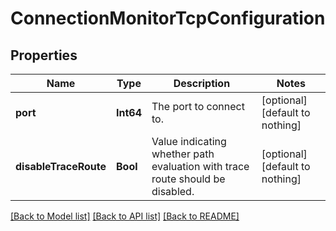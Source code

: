# ConnectionMonitorTcpConfiguration


## Properties
Name | Type | Description | Notes
------------ | ------------- | ------------- | -------------
**port** | **Int64** | The port to connect to. | [optional] [default to nothing]
**disableTraceRoute** | **Bool** | Value indicating whether path evaluation with trace route should be disabled. | [optional] [default to nothing]


[[Back to Model list]](../README.md#models) [[Back to API list]](../README.md#api-endpoints) [[Back to README]](../README.md)


